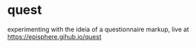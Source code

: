 # quest
experimenting with the ideia of a questionnaire markup, live at https://episphere.gihub.io/quest
